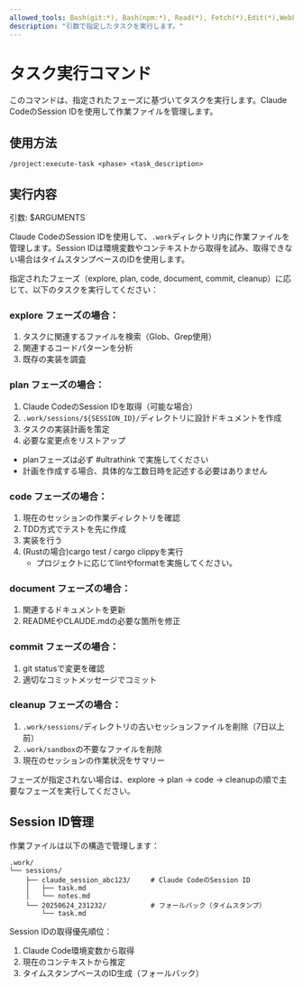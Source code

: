 ```yaml
---
allowed_tools: Bash(git:*), Bash(npm:*), Read(*), Fetch(*),Edit(*),WebFetch(*)
description: "引数で指定したタスクを実行します。"
---
```


# タスク実行コマンド

このコマンドは、指定されたフェーズに基づいてタスクを実行します。Claude CodeのSession IDを使用して作業ファイルを管理します。

## 使用方法
```
/project:execute-task <phase> <task_description>
```

## 実行内容

引数: $ARGUMENTS

Claude CodeのSession IDを使用して、`.work`ディレクトリ内に作業ファイルを管理します。Session IDは環境変数やコンテキストから取得を試み、取得できない場合はタイムスタンプベースのIDを使用します。

指定されたフェーズ（explore, plan, code, document, commit, cleanup）に応じて、以下のタスクを実行してください：

### explore フェーズの場合：
1. タスクに関連するファイルを検索（Glob、Grep使用）
2. 関連するコードパターンを分析
3. 既存の実装を調査

### plan フェーズの場合：
1. Claude CodeのSession IDを取得（可能な場合）
2. `.work/sessions/${SESSION_ID}/`ディレクトリに設計ドキュメントを作成
3. タスクの実装計画を策定
4. 必要な変更点をリストアップ

- planフェーズは必ず #ultrathink で実施してください
- 計画を作成する場合、具体的な工数日時を記述する必要はありません

### code フェーズの場合：
1. 現在のセッションの作業ディレクトリを確認
2. TDD方式でテストを先に作成
3. 実装を行う
4. (Rustの場合)cargo test / cargo clippyを実行
   - プロジェクトに応じてlintやformatを実施してください。

### document フェーズの場合：
1. 関連するドキュメントを更新
2. READMEやCLAUDE.mdの必要な箇所を修正

### commit フェーズの場合：
1. git statusで変更を確認
2. 適切なコミットメッセージでコミット

### cleanup フェーズの場合：
1. `.work/sessions/`ディレクトリの古いセッションファイルを削除（7日以上前）
2. `.work/sandbox`の不要なファイルを削除
3. 現在のセッションの作業状況をサマリー

フェーズが指定されない場合は、explore → plan → code → cleanupの順で主要なフェーズを実行してください。

## Session ID管理

作業ファイルは以下の構造で管理します：
```
.work/
└── sessions/
    ├── claude_session_abc123/     # Claude CodeのSession ID
    │   ├── task.md
    │   └── notes.md
    └── 20250624_231232/           # フォールバック（タイムスタンプ）
        └── task.md
```

Session IDの取得優先順位：
1. Claude Code環境変数から取得
2. 現在のコンテキストから推定
3. タイムスタンプベースのID生成（フォールバック）
